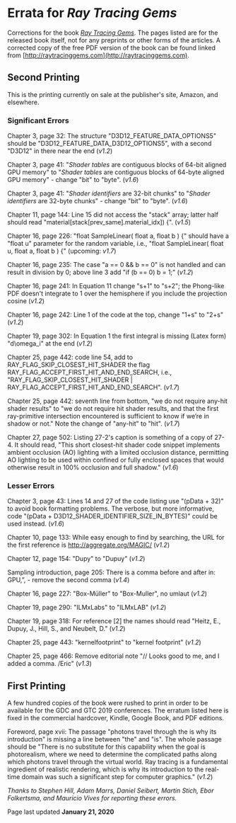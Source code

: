 # Errata for _Ray Tracing Gems_

Corrections for the book [_Ray Tracing Gems_](http://raytracinggems.com). The pages listed are for the released book itself, not for any preprints or other forms of the articles. A corrected copy of the free PDF version of the book can be found linked from [http://raytracinggems.com](http://raytracinggems.com).

## Second Printing

This is the printing currently on sale at the publisher's site, Amazon, and elsewhere.

### Significant Errors

Chapter 3, page 32: The structure "D3D12\_FEATURE\_DATA\_OPTIONS5" should be "D3D12\_FEATURE\_DATA\_D3D12\_OPTIONS5", with a second "D3D12" in there near the end (_v1.2_)

Chapter 3, page 41: "_Shader tables_ are contiguous blocks of 64-bit aligned GPU memory" to "_Shader tables_ are contiguous blocks of 64-byte aligned GPU memory" - change "bit" to "byte". (_v1.6_)

Chapter 3, page 41: "_Shader identifiers_ are 32-bit chunks" to "_Shader identifiers_ are 32-byte chunks" - change "bit" to "byte". (_v1.6_)

Chapter 11, page 144: Line 15 did not access the "stack" array; latter half should read "material\[stack\[prev_same].material\_idx]) {". (_v1.5_)

Chapter 16, page 226: "float SampleLinear( float a, float b ) {" should have a "float u" parameter for the random variable, i.e., "float SampleLinear( float u, float a, float b ) {" (upcoming: _v1.7_)

Chapter 16, page 235: The case "a == 0 && b == 0" is not handled and can result in division by 0; above line 3 add "if (b == 0) b = 1;" (_v1.2_)

Chapter 16, page 241: In Equation 11 change "s+1" to "s+2"; the Phong-like PDF doesn't integrate to 1 over the hemisphere if you include the projection cosine (_v1.2_)

Chapter 16, page 242: Line 1 of the code at the top, change "1+s" to "2+s" (_v1.2_)

Chapter 19, page 302: In Equation 1 the first integral is missing (Latex form) "d\omega\_i" at the end (_v1.2_)

Chapter 25, page 442: code line 54, add to RAY_FLAG_SKIP_CLOSEST_HIT_SHADER the flag RAY_FLAG_ACCEPT_FIRST_HIT_AND_END_SEARCH, i.e., "RAY_FLAG_SKIP_CLOSEST_HIT_SHADER | RAY_FLAG_ACCEPT_FIRST_HIT_AND_END_SEARCH". (_v1.7_)

Chapter 25, page 442: seventh line from bottom, "we do not require any-hit shader results" to "we do not require hit shader results, and that the first ray-primitive intersection encountered is sufficient to know if we’re in shadow or not." Note the change of "any-hit" to "hit". (_v1.7_)

Chapter 27, page 502: Listing 27-2's caption is something of a copy of 27-4. It should read, "This short closest-hit shader code snippet implements ambient occlusion (AO) lighting with a limited occlusion distance, permitting AO lighting to be used within confined or fully enclosed spaces that would otherwise result in 100% occlusion and full shadow." (_v1.6_)

### Lesser Errors

Chapter 3, page 43: Lines 14 and 27 of the code listing use "(pData + 32)" to avoid book formatting problems. The verbose, but more informative, code "(pData + D3D12\_SHADER\_IDENTIFIER\_SIZE\_IN\_BYTES)" could be used instead. (_v1.6_)

Chapter 10, page 133: While easy enough to find by searching, the URL for the first reference is http://aggregate.org/MAGIC/ (_v1.2_)

Chapter 12, page 154: "Dupy" to "Dupuy" (_v1.2_)

Sampling introduction, page 205: There is a comma before and after in: GPU,”, - remove the second comma (_v1.4_)

Chapter 16, page 227: "Box-Müller" to "Box-Muller", no umlaut (_v1.2_)

Chapter 19, page 290: "ILMxLabs" to "ILMxLAB" (_v1.2_)

Chapter 19, page 318: For reference [2] the names should read "Heitz, E., Dupuy, J., Hill, S., and Neubelt, D." (_v1.2_)

Chapter 25, page 443: "kernelfootprint" to "kernel footprint" (_v1.2_)

Chapter 25, page 466: Remove editorial note "// Looks good to me, and I added a comma. /Eric" (_v1.3_)

## First Printing

A few hundred copies of the book were rushed to print in order to be available for the GDC and GTC 2019 conferences. The erratum listed here is fixed in the commercial hardcover, Kindle, Google Book, and PDF editions.

Foreword, page xvii: The passage "photons travel through the is why its introduction" is missing a line between "the" and "is". The whole passage should be "There is no substitute for this capability when the goal is photorealism, where we need to determine the complicated paths along which photons travel through the virtual world. Ray tracing is a fundamental ingredient of realistic rendering, which is why its introduction to the real-time domain was such a significant step for computer graphics." (_v1.2_)

_Thanks to Stephen Hill, Adam Marrs, Daniel Seibert, Martin Stich, Ebor Folkertsma, and Mauricio Vives for reporting these errors._

Page last updated **January 21, 2020**
